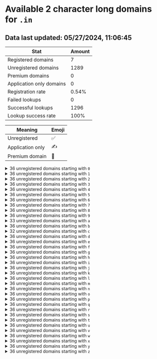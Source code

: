 # Available 2 character long domains for `.in`

## Data last updated: 05/27/2024, 11:06:45

|Stat|Amount|
|--|--|
|Registered domains|7|
|Unregistered domains|1289|
|Premium domains|0|
|Application only domains|0|
|Registration rate|0.54%|
|Failed lookups|0|
|Successful lookups|1296|
|Lookup success rate|100%|


|Meaning|Emoji|
|--|--|
|Unregistered|:white_check_mark:|
|Application only|:writing_hand:|
|Premium domain|:gem:|

<details>
<summary>36 unregistered domains starting with <bold><code>0</code></bold></summary>

|Type|Domain|
|--|--|
|:white_check_mark:|`00.in`|
|:white_check_mark:|`01.in`|
|:white_check_mark:|`02.in`|
|:white_check_mark:|`03.in`|
|:white_check_mark:|`04.in`|
|:white_check_mark:|`05.in`|
|:white_check_mark:|`06.in`|
|:white_check_mark:|`07.in`|
|:white_check_mark:|`08.in`|
|:white_check_mark:|`09.in`|
|:white_check_mark:|`0a.in`|
|:white_check_mark:|`0b.in`|
|:white_check_mark:|`0c.in`|
|:white_check_mark:|`0d.in`|
|:white_check_mark:|`0e.in`|
|:white_check_mark:|`0f.in`|
|:white_check_mark:|`0g.in`|
|:white_check_mark:|`0h.in`|
|:white_check_mark:|`0i.in`|
|:white_check_mark:|`0j.in`|
|:white_check_mark:|`0k.in`|
|:white_check_mark:|`0l.in`|
|:white_check_mark:|`0m.in`|
|:white_check_mark:|`0n.in`|
|:white_check_mark:|`0o.in`|
|:white_check_mark:|`0p.in`|
|:white_check_mark:|`0q.in`|
|:white_check_mark:|`0r.in`|
|:white_check_mark:|`0s.in`|
|:white_check_mark:|`0t.in`|
|:white_check_mark:|`0u.in`|
|:white_check_mark:|`0v.in`|
|:white_check_mark:|`0w.in`|
|:white_check_mark:|`0x.in`|
|:white_check_mark:|`0y.in`|
|:white_check_mark:|`0z.in`|
</details>
<details>
<summary>36 unregistered domains starting with <bold><code>1</code></bold></summary>

|Type|Domain|
|--|--|
|:white_check_mark:|`10.in`|
|:white_check_mark:|`11.in`|
|:white_check_mark:|`12.in`|
|:white_check_mark:|`13.in`|
|:white_check_mark:|`14.in`|
|:white_check_mark:|`15.in`|
|:white_check_mark:|`16.in`|
|:white_check_mark:|`17.in`|
|:white_check_mark:|`18.in`|
|:white_check_mark:|`19.in`|
|:white_check_mark:|`1a.in`|
|:white_check_mark:|`1b.in`|
|:white_check_mark:|`1c.in`|
|:white_check_mark:|`1d.in`|
|:white_check_mark:|`1e.in`|
|:white_check_mark:|`1f.in`|
|:white_check_mark:|`1g.in`|
|:white_check_mark:|`1h.in`|
|:white_check_mark:|`1i.in`|
|:white_check_mark:|`1j.in`|
|:white_check_mark:|`1k.in`|
|:white_check_mark:|`1l.in`|
|:white_check_mark:|`1m.in`|
|:white_check_mark:|`1n.in`|
|:white_check_mark:|`1o.in`|
|:white_check_mark:|`1p.in`|
|:white_check_mark:|`1q.in`|
|:white_check_mark:|`1r.in`|
|:white_check_mark:|`1s.in`|
|:white_check_mark:|`1t.in`|
|:white_check_mark:|`1u.in`|
|:white_check_mark:|`1v.in`|
|:white_check_mark:|`1w.in`|
|:white_check_mark:|`1x.in`|
|:white_check_mark:|`1y.in`|
|:white_check_mark:|`1z.in`|
</details>
<details>
<summary>36 unregistered domains starting with <bold><code>2</code></bold></summary>

|Type|Domain|
|--|--|
|:white_check_mark:|`20.in`|
|:white_check_mark:|`21.in`|
|:white_check_mark:|`22.in`|
|:white_check_mark:|`23.in`|
|:white_check_mark:|`24.in`|
|:white_check_mark:|`25.in`|
|:white_check_mark:|`26.in`|
|:white_check_mark:|`27.in`|
|:white_check_mark:|`28.in`|
|:white_check_mark:|`29.in`|
|:white_check_mark:|`2a.in`|
|:white_check_mark:|`2b.in`|
|:white_check_mark:|`2c.in`|
|:white_check_mark:|`2d.in`|
|:white_check_mark:|`2e.in`|
|:white_check_mark:|`2f.in`|
|:white_check_mark:|`2g.in`|
|:white_check_mark:|`2h.in`|
|:white_check_mark:|`2i.in`|
|:white_check_mark:|`2j.in`|
|:white_check_mark:|`2k.in`|
|:white_check_mark:|`2l.in`|
|:white_check_mark:|`2m.in`|
|:white_check_mark:|`2n.in`|
|:white_check_mark:|`2o.in`|
|:white_check_mark:|`2p.in`|
|:white_check_mark:|`2q.in`|
|:white_check_mark:|`2r.in`|
|:white_check_mark:|`2s.in`|
|:white_check_mark:|`2t.in`|
|:white_check_mark:|`2u.in`|
|:white_check_mark:|`2v.in`|
|:white_check_mark:|`2w.in`|
|:white_check_mark:|`2x.in`|
|:white_check_mark:|`2y.in`|
|:white_check_mark:|`2z.in`|
</details>
<details>
<summary>36 unregistered domains starting with <bold><code>3</code></bold></summary>

|Type|Domain|
|--|--|
|:white_check_mark:|`30.in`|
|:white_check_mark:|`31.in`|
|:white_check_mark:|`32.in`|
|:white_check_mark:|`33.in`|
|:white_check_mark:|`34.in`|
|:white_check_mark:|`35.in`|
|:white_check_mark:|`36.in`|
|:white_check_mark:|`37.in`|
|:white_check_mark:|`38.in`|
|:white_check_mark:|`39.in`|
|:white_check_mark:|`3a.in`|
|:white_check_mark:|`3b.in`|
|:white_check_mark:|`3c.in`|
|:white_check_mark:|`3d.in`|
|:white_check_mark:|`3e.in`|
|:white_check_mark:|`3f.in`|
|:white_check_mark:|`3g.in`|
|:white_check_mark:|`3h.in`|
|:white_check_mark:|`3i.in`|
|:white_check_mark:|`3j.in`|
|:white_check_mark:|`3k.in`|
|:white_check_mark:|`3l.in`|
|:white_check_mark:|`3m.in`|
|:white_check_mark:|`3n.in`|
|:white_check_mark:|`3o.in`|
|:white_check_mark:|`3p.in`|
|:white_check_mark:|`3q.in`|
|:white_check_mark:|`3r.in`|
|:white_check_mark:|`3s.in`|
|:white_check_mark:|`3t.in`|
|:white_check_mark:|`3u.in`|
|:white_check_mark:|`3v.in`|
|:white_check_mark:|`3w.in`|
|:white_check_mark:|`3x.in`|
|:white_check_mark:|`3y.in`|
|:white_check_mark:|`3z.in`|
</details>
<details>
<summary>36 unregistered domains starting with <bold><code>4</code></bold></summary>

|Type|Domain|
|--|--|
|:white_check_mark:|`40.in`|
|:white_check_mark:|`41.in`|
|:white_check_mark:|`42.in`|
|:white_check_mark:|`43.in`|
|:white_check_mark:|`44.in`|
|:white_check_mark:|`45.in`|
|:white_check_mark:|`46.in`|
|:white_check_mark:|`47.in`|
|:white_check_mark:|`48.in`|
|:white_check_mark:|`49.in`|
|:white_check_mark:|`4a.in`|
|:white_check_mark:|`4b.in`|
|:white_check_mark:|`4c.in`|
|:white_check_mark:|`4d.in`|
|:white_check_mark:|`4e.in`|
|:white_check_mark:|`4f.in`|
|:white_check_mark:|`4g.in`|
|:white_check_mark:|`4h.in`|
|:white_check_mark:|`4i.in`|
|:white_check_mark:|`4j.in`|
|:white_check_mark:|`4k.in`|
|:white_check_mark:|`4l.in`|
|:white_check_mark:|`4m.in`|
|:white_check_mark:|`4n.in`|
|:white_check_mark:|`4o.in`|
|:white_check_mark:|`4p.in`|
|:white_check_mark:|`4q.in`|
|:white_check_mark:|`4r.in`|
|:white_check_mark:|`4s.in`|
|:white_check_mark:|`4t.in`|
|:white_check_mark:|`4u.in`|
|:white_check_mark:|`4v.in`|
|:white_check_mark:|`4w.in`|
|:white_check_mark:|`4x.in`|
|:white_check_mark:|`4y.in`|
|:white_check_mark:|`4z.in`|
</details>
<details>
<summary>36 unregistered domains starting with <bold><code>5</code></bold></summary>

|Type|Domain|
|--|--|
|:white_check_mark:|`50.in`|
|:white_check_mark:|`51.in`|
|:white_check_mark:|`52.in`|
|:white_check_mark:|`53.in`|
|:white_check_mark:|`54.in`|
|:white_check_mark:|`55.in`|
|:white_check_mark:|`56.in`|
|:white_check_mark:|`57.in`|
|:white_check_mark:|`58.in`|
|:white_check_mark:|`59.in`|
|:white_check_mark:|`5a.in`|
|:white_check_mark:|`5b.in`|
|:white_check_mark:|`5c.in`|
|:white_check_mark:|`5d.in`|
|:white_check_mark:|`5e.in`|
|:white_check_mark:|`5f.in`|
|:white_check_mark:|`5g.in`|
|:white_check_mark:|`5h.in`|
|:white_check_mark:|`5i.in`|
|:white_check_mark:|`5j.in`|
|:white_check_mark:|`5k.in`|
|:white_check_mark:|`5l.in`|
|:white_check_mark:|`5m.in`|
|:white_check_mark:|`5n.in`|
|:white_check_mark:|`5o.in`|
|:white_check_mark:|`5p.in`|
|:white_check_mark:|`5q.in`|
|:white_check_mark:|`5r.in`|
|:white_check_mark:|`5s.in`|
|:white_check_mark:|`5t.in`|
|:white_check_mark:|`5u.in`|
|:white_check_mark:|`5v.in`|
|:white_check_mark:|`5w.in`|
|:white_check_mark:|`5x.in`|
|:white_check_mark:|`5y.in`|
|:white_check_mark:|`5z.in`|
</details>
<details>
<summary>36 unregistered domains starting with <bold><code>6</code></bold></summary>

|Type|Domain|
|--|--|
|:white_check_mark:|`60.in`|
|:white_check_mark:|`61.in`|
|:white_check_mark:|`62.in`|
|:white_check_mark:|`63.in`|
|:white_check_mark:|`64.in`|
|:white_check_mark:|`65.in`|
|:white_check_mark:|`66.in`|
|:white_check_mark:|`67.in`|
|:white_check_mark:|`68.in`|
|:white_check_mark:|`69.in`|
|:white_check_mark:|`6a.in`|
|:white_check_mark:|`6b.in`|
|:white_check_mark:|`6c.in`|
|:white_check_mark:|`6d.in`|
|:white_check_mark:|`6e.in`|
|:white_check_mark:|`6f.in`|
|:white_check_mark:|`6g.in`|
|:white_check_mark:|`6h.in`|
|:white_check_mark:|`6i.in`|
|:white_check_mark:|`6j.in`|
|:white_check_mark:|`6k.in`|
|:white_check_mark:|`6l.in`|
|:white_check_mark:|`6m.in`|
|:white_check_mark:|`6n.in`|
|:white_check_mark:|`6o.in`|
|:white_check_mark:|`6p.in`|
|:white_check_mark:|`6q.in`|
|:white_check_mark:|`6r.in`|
|:white_check_mark:|`6s.in`|
|:white_check_mark:|`6t.in`|
|:white_check_mark:|`6u.in`|
|:white_check_mark:|`6v.in`|
|:white_check_mark:|`6w.in`|
|:white_check_mark:|`6x.in`|
|:white_check_mark:|`6y.in`|
|:white_check_mark:|`6z.in`|
</details>
<details>
<summary>36 unregistered domains starting with <bold><code>7</code></bold></summary>

|Type|Domain|
|--|--|
|:white_check_mark:|`70.in`|
|:white_check_mark:|`71.in`|
|:white_check_mark:|`72.in`|
|:white_check_mark:|`73.in`|
|:white_check_mark:|`74.in`|
|:white_check_mark:|`75.in`|
|:white_check_mark:|`76.in`|
|:white_check_mark:|`77.in`|
|:white_check_mark:|`78.in`|
|:white_check_mark:|`79.in`|
|:white_check_mark:|`7a.in`|
|:white_check_mark:|`7b.in`|
|:white_check_mark:|`7c.in`|
|:white_check_mark:|`7d.in`|
|:white_check_mark:|`7e.in`|
|:white_check_mark:|`7f.in`|
|:white_check_mark:|`7g.in`|
|:white_check_mark:|`7h.in`|
|:white_check_mark:|`7i.in`|
|:white_check_mark:|`7j.in`|
|:white_check_mark:|`7k.in`|
|:white_check_mark:|`7l.in`|
|:white_check_mark:|`7m.in`|
|:white_check_mark:|`7n.in`|
|:white_check_mark:|`7o.in`|
|:white_check_mark:|`7p.in`|
|:white_check_mark:|`7q.in`|
|:white_check_mark:|`7r.in`|
|:white_check_mark:|`7s.in`|
|:white_check_mark:|`7t.in`|
|:white_check_mark:|`7u.in`|
|:white_check_mark:|`7v.in`|
|:white_check_mark:|`7w.in`|
|:white_check_mark:|`7x.in`|
|:white_check_mark:|`7y.in`|
|:white_check_mark:|`7z.in`|
</details>
<details>
<summary>36 unregistered domains starting with <bold><code>8</code></bold></summary>

|Type|Domain|
|--|--|
|:white_check_mark:|`80.in`|
|:white_check_mark:|`81.in`|
|:white_check_mark:|`82.in`|
|:white_check_mark:|`83.in`|
|:white_check_mark:|`84.in`|
|:white_check_mark:|`85.in`|
|:white_check_mark:|`86.in`|
|:white_check_mark:|`87.in`|
|:white_check_mark:|`88.in`|
|:white_check_mark:|`89.in`|
|:white_check_mark:|`8a.in`|
|:white_check_mark:|`8b.in`|
|:white_check_mark:|`8c.in`|
|:white_check_mark:|`8d.in`|
|:white_check_mark:|`8e.in`|
|:white_check_mark:|`8f.in`|
|:white_check_mark:|`8g.in`|
|:white_check_mark:|`8h.in`|
|:white_check_mark:|`8i.in`|
|:white_check_mark:|`8j.in`|
|:white_check_mark:|`8k.in`|
|:white_check_mark:|`8l.in`|
|:white_check_mark:|`8m.in`|
|:white_check_mark:|`8n.in`|
|:white_check_mark:|`8o.in`|
|:white_check_mark:|`8p.in`|
|:white_check_mark:|`8q.in`|
|:white_check_mark:|`8r.in`|
|:white_check_mark:|`8s.in`|
|:white_check_mark:|`8t.in`|
|:white_check_mark:|`8u.in`|
|:white_check_mark:|`8v.in`|
|:white_check_mark:|`8w.in`|
|:white_check_mark:|`8x.in`|
|:white_check_mark:|`8y.in`|
|:white_check_mark:|`8z.in`|
</details>
<details>
<summary>36 unregistered domains starting with <bold><code>9</code></bold></summary>

|Type|Domain|
|--|--|
|:white_check_mark:|`90.in`|
|:white_check_mark:|`91.in`|
|:white_check_mark:|`92.in`|
|:white_check_mark:|`93.in`|
|:white_check_mark:|`94.in`|
|:white_check_mark:|`95.in`|
|:white_check_mark:|`96.in`|
|:white_check_mark:|`97.in`|
|:white_check_mark:|`98.in`|
|:white_check_mark:|`99.in`|
|:white_check_mark:|`9a.in`|
|:white_check_mark:|`9b.in`|
|:white_check_mark:|`9c.in`|
|:white_check_mark:|`9d.in`|
|:white_check_mark:|`9e.in`|
|:white_check_mark:|`9f.in`|
|:white_check_mark:|`9g.in`|
|:white_check_mark:|`9h.in`|
|:white_check_mark:|`9i.in`|
|:white_check_mark:|`9j.in`|
|:white_check_mark:|`9k.in`|
|:white_check_mark:|`9l.in`|
|:white_check_mark:|`9m.in`|
|:white_check_mark:|`9n.in`|
|:white_check_mark:|`9o.in`|
|:white_check_mark:|`9p.in`|
|:white_check_mark:|`9q.in`|
|:white_check_mark:|`9r.in`|
|:white_check_mark:|`9s.in`|
|:white_check_mark:|`9t.in`|
|:white_check_mark:|`9u.in`|
|:white_check_mark:|`9v.in`|
|:white_check_mark:|`9w.in`|
|:white_check_mark:|`9x.in`|
|:white_check_mark:|`9y.in`|
|:white_check_mark:|`9z.in`|
</details>
<details>
<summary>33 unregistered domains starting with <bold><code>a</code></bold></summary>

|Type|Domain|
|--|--|
|:white_check_mark:|`a0.in`|
|:white_check_mark:|`a1.in`|
|:white_check_mark:|`a2.in`|
|:white_check_mark:|`a3.in`|
|:white_check_mark:|`a4.in`|
|:white_check_mark:|`a5.in`|
|:white_check_mark:|`a6.in`|
|:white_check_mark:|`a7.in`|
|:white_check_mark:|`a8.in`|
|:white_check_mark:|`a9.in`|
|:white_check_mark:|`aa.in`|
|:white_check_mark:|`ab.in`|
|:white_check_mark:|`ad.in`|
|:white_check_mark:|`ae.in`|
|:white_check_mark:|`af.in`|
|:white_check_mark:|`ag.in`|
|:white_check_mark:|`ah.in`|
|:white_check_mark:|`aj.in`|
|:white_check_mark:|`ak.in`|
|:white_check_mark:|`al.in`|
|:white_check_mark:|`an.in`|
|:white_check_mark:|`ao.in`|
|:white_check_mark:|`ap.in`|
|:white_check_mark:|`aq.in`|
|:white_check_mark:|`ar.in`|
|:white_check_mark:|`as.in`|
|:white_check_mark:|`at.in`|
|:white_check_mark:|`au.in`|
|:white_check_mark:|`av.in`|
|:white_check_mark:|`aw.in`|
|:white_check_mark:|`ax.in`|
|:white_check_mark:|`ay.in`|
|:white_check_mark:|`az.in`|
</details>
<details>
<summary>36 unregistered domains starting with <bold><code>b</code></bold></summary>

|Type|Domain|
|--|--|
|:white_check_mark:|`b0.in`|
|:white_check_mark:|`b1.in`|
|:white_check_mark:|`b2.in`|
|:white_check_mark:|`b3.in`|
|:white_check_mark:|`b4.in`|
|:white_check_mark:|`b5.in`|
|:white_check_mark:|`b6.in`|
|:white_check_mark:|`b7.in`|
|:white_check_mark:|`b8.in`|
|:white_check_mark:|`b9.in`|
|:white_check_mark:|`ba.in`|
|:white_check_mark:|`bb.in`|
|:white_check_mark:|`bc.in`|
|:white_check_mark:|`bd.in`|
|:white_check_mark:|`be.in`|
|:white_check_mark:|`bf.in`|
|:white_check_mark:|`bg.in`|
|:white_check_mark:|`bh.in`|
|:white_check_mark:|`bi.in`|
|:white_check_mark:|`bj.in`|
|:white_check_mark:|`bk.in`|
|:white_check_mark:|`bl.in`|
|:white_check_mark:|`bm.in`|
|:white_check_mark:|`bn.in`|
|:white_check_mark:|`bo.in`|
|:white_check_mark:|`bp.in`|
|:white_check_mark:|`bq.in`|
|:white_check_mark:|`br.in`|
|:white_check_mark:|`bs.in`|
|:white_check_mark:|`bt.in`|
|:white_check_mark:|`bu.in`|
|:white_check_mark:|`bv.in`|
|:white_check_mark:|`bw.in`|
|:white_check_mark:|`bx.in`|
|:white_check_mark:|`by.in`|
|:white_check_mark:|`bz.in`|
</details>
<details>
<summary>32 unregistered domains starting with <bold><code>c</code></bold></summary>

|Type|Domain|
|--|--|
|:white_check_mark:|`c0.in`|
|:white_check_mark:|`c1.in`|
|:white_check_mark:|`c2.in`|
|:white_check_mark:|`c3.in`|
|:white_check_mark:|`c4.in`|
|:white_check_mark:|`c5.in`|
|:white_check_mark:|`c6.in`|
|:white_check_mark:|`c7.in`|
|:white_check_mark:|`c8.in`|
|:white_check_mark:|`c9.in`|
|:white_check_mark:|`cb.in`|
|:white_check_mark:|`cc.in`|
|:white_check_mark:|`cd.in`|
|:white_check_mark:|`ce.in`|
|:white_check_mark:|`cf.in`|
|:white_check_mark:|`cg.in`|
|:white_check_mark:|`ch.in`|
|:white_check_mark:|`ci.in`|
|:white_check_mark:|`cj.in`|
|:white_check_mark:|`ck.in`|
|:white_check_mark:|`cl.in`|
|:white_check_mark:|`cm.in`|
|:white_check_mark:|`cp.in`|
|:white_check_mark:|`cq.in`|
|:white_check_mark:|`cr.in`|
|:white_check_mark:|`ct.in`|
|:white_check_mark:|`cu.in`|
|:white_check_mark:|`cv.in`|
|:white_check_mark:|`cw.in`|
|:white_check_mark:|`cx.in`|
|:white_check_mark:|`cy.in`|
|:white_check_mark:|`cz.in`|
</details>
<details>
<summary>36 unregistered domains starting with <bold><code>d</code></bold></summary>

|Type|Domain|
|--|--|
|:white_check_mark:|`d0.in`|
|:white_check_mark:|`d1.in`|
|:white_check_mark:|`d2.in`|
|:white_check_mark:|`d3.in`|
|:white_check_mark:|`d4.in`|
|:white_check_mark:|`d5.in`|
|:white_check_mark:|`d6.in`|
|:white_check_mark:|`d7.in`|
|:white_check_mark:|`d8.in`|
|:white_check_mark:|`d9.in`|
|:white_check_mark:|`da.in`|
|:white_check_mark:|`db.in`|
|:white_check_mark:|`dc.in`|
|:white_check_mark:|`dd.in`|
|:white_check_mark:|`de.in`|
|:white_check_mark:|`df.in`|
|:white_check_mark:|`dg.in`|
|:white_check_mark:|`dh.in`|
|:white_check_mark:|`di.in`|
|:white_check_mark:|`dj.in`|
|:white_check_mark:|`dk.in`|
|:white_check_mark:|`dl.in`|
|:white_check_mark:|`dm.in`|
|:white_check_mark:|`dn.in`|
|:white_check_mark:|`do.in`|
|:white_check_mark:|`dp.in`|
|:white_check_mark:|`dq.in`|
|:white_check_mark:|`dr.in`|
|:white_check_mark:|`ds.in`|
|:white_check_mark:|`dt.in`|
|:white_check_mark:|`du.in`|
|:white_check_mark:|`dv.in`|
|:white_check_mark:|`dw.in`|
|:white_check_mark:|`dx.in`|
|:white_check_mark:|`dy.in`|
|:white_check_mark:|`dz.in`|
</details>
<details>
<summary>36 unregistered domains starting with <bold><code>e</code></bold></summary>

|Type|Domain|
|--|--|
|:white_check_mark:|`e0.in`|
|:white_check_mark:|`e1.in`|
|:white_check_mark:|`e2.in`|
|:white_check_mark:|`e3.in`|
|:white_check_mark:|`e4.in`|
|:white_check_mark:|`e5.in`|
|:white_check_mark:|`e6.in`|
|:white_check_mark:|`e7.in`|
|:white_check_mark:|`e8.in`|
|:white_check_mark:|`e9.in`|
|:white_check_mark:|`ea.in`|
|:white_check_mark:|`eb.in`|
|:white_check_mark:|`ec.in`|
|:white_check_mark:|`ed.in`|
|:white_check_mark:|`ee.in`|
|:white_check_mark:|`ef.in`|
|:white_check_mark:|`eg.in`|
|:white_check_mark:|`eh.in`|
|:white_check_mark:|`ei.in`|
|:white_check_mark:|`ej.in`|
|:white_check_mark:|`ek.in`|
|:white_check_mark:|`el.in`|
|:white_check_mark:|`em.in`|
|:white_check_mark:|`en.in`|
|:white_check_mark:|`eo.in`|
|:white_check_mark:|`ep.in`|
|:white_check_mark:|`eq.in`|
|:white_check_mark:|`er.in`|
|:white_check_mark:|`es.in`|
|:white_check_mark:|`et.in`|
|:white_check_mark:|`eu.in`|
|:white_check_mark:|`ev.in`|
|:white_check_mark:|`ew.in`|
|:white_check_mark:|`ex.in`|
|:white_check_mark:|`ey.in`|
|:white_check_mark:|`ez.in`|
</details>
<details>
<summary>36 unregistered domains starting with <bold><code>f</code></bold></summary>

|Type|Domain|
|--|--|
|:white_check_mark:|`f0.in`|
|:white_check_mark:|`f1.in`|
|:white_check_mark:|`f2.in`|
|:white_check_mark:|`f3.in`|
|:white_check_mark:|`f4.in`|
|:white_check_mark:|`f5.in`|
|:white_check_mark:|`f6.in`|
|:white_check_mark:|`f7.in`|
|:white_check_mark:|`f8.in`|
|:white_check_mark:|`f9.in`|
|:white_check_mark:|`fa.in`|
|:white_check_mark:|`fb.in`|
|:white_check_mark:|`fc.in`|
|:white_check_mark:|`fd.in`|
|:white_check_mark:|`fe.in`|
|:white_check_mark:|`ff.in`|
|:white_check_mark:|`fg.in`|
|:white_check_mark:|`fh.in`|
|:white_check_mark:|`fi.in`|
|:white_check_mark:|`fj.in`|
|:white_check_mark:|`fk.in`|
|:white_check_mark:|`fl.in`|
|:white_check_mark:|`fm.in`|
|:white_check_mark:|`fn.in`|
|:white_check_mark:|`fo.in`|
|:white_check_mark:|`fp.in`|
|:white_check_mark:|`fq.in`|
|:white_check_mark:|`fr.in`|
|:white_check_mark:|`fs.in`|
|:white_check_mark:|`ft.in`|
|:white_check_mark:|`fu.in`|
|:white_check_mark:|`fv.in`|
|:white_check_mark:|`fw.in`|
|:white_check_mark:|`fx.in`|
|:white_check_mark:|`fy.in`|
|:white_check_mark:|`fz.in`|
</details>
<details>
<summary>36 unregistered domains starting with <bold><code>g</code></bold></summary>

|Type|Domain|
|--|--|
|:white_check_mark:|`g0.in`|
|:white_check_mark:|`g1.in`|
|:white_check_mark:|`g2.in`|
|:white_check_mark:|`g3.in`|
|:white_check_mark:|`g4.in`|
|:white_check_mark:|`g5.in`|
|:white_check_mark:|`g6.in`|
|:white_check_mark:|`g7.in`|
|:white_check_mark:|`g8.in`|
|:white_check_mark:|`g9.in`|
|:white_check_mark:|`ga.in`|
|:white_check_mark:|`gb.in`|
|:white_check_mark:|`gc.in`|
|:white_check_mark:|`gd.in`|
|:white_check_mark:|`ge.in`|
|:white_check_mark:|`gf.in`|
|:white_check_mark:|`gg.in`|
|:white_check_mark:|`gh.in`|
|:white_check_mark:|`gi.in`|
|:white_check_mark:|`gj.in`|
|:white_check_mark:|`gk.in`|
|:white_check_mark:|`gl.in`|
|:white_check_mark:|`gm.in`|
|:white_check_mark:|`gn.in`|
|:white_check_mark:|`go.in`|
|:white_check_mark:|`gp.in`|
|:white_check_mark:|`gq.in`|
|:white_check_mark:|`gr.in`|
|:white_check_mark:|`gs.in`|
|:white_check_mark:|`gt.in`|
|:white_check_mark:|`gu.in`|
|:white_check_mark:|`gv.in`|
|:white_check_mark:|`gw.in`|
|:white_check_mark:|`gx.in`|
|:white_check_mark:|`gy.in`|
|:white_check_mark:|`gz.in`|
</details>
<details>
<summary>36 unregistered domains starting with <bold><code>h</code></bold></summary>

|Type|Domain|
|--|--|
|:white_check_mark:|`h0.in`|
|:white_check_mark:|`h1.in`|
|:white_check_mark:|`h2.in`|
|:white_check_mark:|`h3.in`|
|:white_check_mark:|`h4.in`|
|:white_check_mark:|`h5.in`|
|:white_check_mark:|`h6.in`|
|:white_check_mark:|`h7.in`|
|:white_check_mark:|`h8.in`|
|:white_check_mark:|`h9.in`|
|:white_check_mark:|`ha.in`|
|:white_check_mark:|`hb.in`|
|:white_check_mark:|`hc.in`|
|:white_check_mark:|`hd.in`|
|:white_check_mark:|`he.in`|
|:white_check_mark:|`hf.in`|
|:white_check_mark:|`hg.in`|
|:white_check_mark:|`hh.in`|
|:white_check_mark:|`hi.in`|
|:white_check_mark:|`hj.in`|
|:white_check_mark:|`hk.in`|
|:white_check_mark:|`hl.in`|
|:white_check_mark:|`hm.in`|
|:white_check_mark:|`hn.in`|
|:white_check_mark:|`ho.in`|
|:white_check_mark:|`hp.in`|
|:white_check_mark:|`hq.in`|
|:white_check_mark:|`hr.in`|
|:white_check_mark:|`hs.in`|
|:white_check_mark:|`ht.in`|
|:white_check_mark:|`hu.in`|
|:white_check_mark:|`hv.in`|
|:white_check_mark:|`hw.in`|
|:white_check_mark:|`hx.in`|
|:white_check_mark:|`hy.in`|
|:white_check_mark:|`hz.in`|
</details>
<details>
<summary>36 unregistered domains starting with <bold><code>i</code></bold></summary>

|Type|Domain|
|--|--|
|:white_check_mark:|`i0.in`|
|:white_check_mark:|`i1.in`|
|:white_check_mark:|`i2.in`|
|:white_check_mark:|`i3.in`|
|:white_check_mark:|`i4.in`|
|:white_check_mark:|`i5.in`|
|:white_check_mark:|`i6.in`|
|:white_check_mark:|`i7.in`|
|:white_check_mark:|`i8.in`|
|:white_check_mark:|`i9.in`|
|:white_check_mark:|`ia.in`|
|:white_check_mark:|`ib.in`|
|:white_check_mark:|`ic.in`|
|:white_check_mark:|`id.in`|
|:white_check_mark:|`ie.in`|
|:white_check_mark:|`if.in`|
|:white_check_mark:|`ig.in`|
|:white_check_mark:|`ih.in`|
|:white_check_mark:|`ii.in`|
|:white_check_mark:|`ij.in`|
|:white_check_mark:|`ik.in`|
|:white_check_mark:|`il.in`|
|:white_check_mark:|`im.in`|
|:white_check_mark:|`in.in`|
|:white_check_mark:|`io.in`|
|:white_check_mark:|`ip.in`|
|:white_check_mark:|`iq.in`|
|:white_check_mark:|`ir.in`|
|:white_check_mark:|`is.in`|
|:white_check_mark:|`it.in`|
|:white_check_mark:|`iu.in`|
|:white_check_mark:|`iv.in`|
|:white_check_mark:|`iw.in`|
|:white_check_mark:|`ix.in`|
|:white_check_mark:|`iy.in`|
|:white_check_mark:|`iz.in`|
</details>
<details>
<summary>36 unregistered domains starting with <bold><code>j</code></bold></summary>

|Type|Domain|
|--|--|
|:white_check_mark:|`j0.in`|
|:white_check_mark:|`j1.in`|
|:white_check_mark:|`j2.in`|
|:white_check_mark:|`j3.in`|
|:white_check_mark:|`j4.in`|
|:white_check_mark:|`j5.in`|
|:white_check_mark:|`j6.in`|
|:white_check_mark:|`j7.in`|
|:white_check_mark:|`j8.in`|
|:white_check_mark:|`j9.in`|
|:white_check_mark:|`ja.in`|
|:white_check_mark:|`jb.in`|
|:white_check_mark:|`jc.in`|
|:white_check_mark:|`jd.in`|
|:white_check_mark:|`je.in`|
|:white_check_mark:|`jf.in`|
|:white_check_mark:|`jg.in`|
|:white_check_mark:|`jh.in`|
|:white_check_mark:|`ji.in`|
|:white_check_mark:|`jj.in`|
|:white_check_mark:|`jk.in`|
|:white_check_mark:|`jl.in`|
|:white_check_mark:|`jm.in`|
|:white_check_mark:|`jn.in`|
|:white_check_mark:|`jo.in`|
|:white_check_mark:|`jp.in`|
|:white_check_mark:|`jq.in`|
|:white_check_mark:|`jr.in`|
|:white_check_mark:|`js.in`|
|:white_check_mark:|`jt.in`|
|:white_check_mark:|`ju.in`|
|:white_check_mark:|`jv.in`|
|:white_check_mark:|`jw.in`|
|:white_check_mark:|`jx.in`|
|:white_check_mark:|`jy.in`|
|:white_check_mark:|`jz.in`|
</details>
<details>
<summary>36 unregistered domains starting with <bold><code>k</code></bold></summary>

|Type|Domain|
|--|--|
|:white_check_mark:|`k0.in`|
|:white_check_mark:|`k1.in`|
|:white_check_mark:|`k2.in`|
|:white_check_mark:|`k3.in`|
|:white_check_mark:|`k4.in`|
|:white_check_mark:|`k5.in`|
|:white_check_mark:|`k6.in`|
|:white_check_mark:|`k7.in`|
|:white_check_mark:|`k8.in`|
|:white_check_mark:|`k9.in`|
|:white_check_mark:|`ka.in`|
|:white_check_mark:|`kb.in`|
|:white_check_mark:|`kc.in`|
|:white_check_mark:|`kd.in`|
|:white_check_mark:|`ke.in`|
|:white_check_mark:|`kf.in`|
|:white_check_mark:|`kg.in`|
|:white_check_mark:|`kh.in`|
|:white_check_mark:|`ki.in`|
|:white_check_mark:|`kj.in`|
|:white_check_mark:|`kk.in`|
|:white_check_mark:|`kl.in`|
|:white_check_mark:|`km.in`|
|:white_check_mark:|`kn.in`|
|:white_check_mark:|`ko.in`|
|:white_check_mark:|`kp.in`|
|:white_check_mark:|`kq.in`|
|:white_check_mark:|`kr.in`|
|:white_check_mark:|`ks.in`|
|:white_check_mark:|`kt.in`|
|:white_check_mark:|`ku.in`|
|:white_check_mark:|`kv.in`|
|:white_check_mark:|`kw.in`|
|:white_check_mark:|`kx.in`|
|:white_check_mark:|`ky.in`|
|:white_check_mark:|`kz.in`|
</details>
<details>
<summary>36 unregistered domains starting with <bold><code>l</code></bold></summary>

|Type|Domain|
|--|--|
|:white_check_mark:|`l0.in`|
|:white_check_mark:|`l1.in`|
|:white_check_mark:|`l2.in`|
|:white_check_mark:|`l3.in`|
|:white_check_mark:|`l4.in`|
|:white_check_mark:|`l5.in`|
|:white_check_mark:|`l6.in`|
|:white_check_mark:|`l7.in`|
|:white_check_mark:|`l8.in`|
|:white_check_mark:|`l9.in`|
|:white_check_mark:|`la.in`|
|:white_check_mark:|`lb.in`|
|:white_check_mark:|`lc.in`|
|:white_check_mark:|`ld.in`|
|:white_check_mark:|`le.in`|
|:white_check_mark:|`lf.in`|
|:white_check_mark:|`lg.in`|
|:white_check_mark:|`lh.in`|
|:white_check_mark:|`li.in`|
|:white_check_mark:|`lj.in`|
|:white_check_mark:|`lk.in`|
|:white_check_mark:|`ll.in`|
|:white_check_mark:|`lm.in`|
|:white_check_mark:|`ln.in`|
|:white_check_mark:|`lo.in`|
|:white_check_mark:|`lp.in`|
|:white_check_mark:|`lq.in`|
|:white_check_mark:|`lr.in`|
|:white_check_mark:|`ls.in`|
|:white_check_mark:|`lt.in`|
|:white_check_mark:|`lu.in`|
|:white_check_mark:|`lv.in`|
|:white_check_mark:|`lw.in`|
|:white_check_mark:|`lx.in`|
|:white_check_mark:|`ly.in`|
|:white_check_mark:|`lz.in`|
</details>
<details>
<summary>36 unregistered domains starting with <bold><code>m</code></bold></summary>

|Type|Domain|
|--|--|
|:white_check_mark:|`m0.in`|
|:white_check_mark:|`m1.in`|
|:white_check_mark:|`m2.in`|
|:white_check_mark:|`m3.in`|
|:white_check_mark:|`m4.in`|
|:white_check_mark:|`m5.in`|
|:white_check_mark:|`m6.in`|
|:white_check_mark:|`m7.in`|
|:white_check_mark:|`m8.in`|
|:white_check_mark:|`m9.in`|
|:white_check_mark:|`ma.in`|
|:white_check_mark:|`mb.in`|
|:white_check_mark:|`mc.in`|
|:white_check_mark:|`md.in`|
|:white_check_mark:|`me.in`|
|:white_check_mark:|`mf.in`|
|:white_check_mark:|`mg.in`|
|:white_check_mark:|`mh.in`|
|:white_check_mark:|`mi.in`|
|:white_check_mark:|`mj.in`|
|:white_check_mark:|`mk.in`|
|:white_check_mark:|`ml.in`|
|:white_check_mark:|`mm.in`|
|:white_check_mark:|`mn.in`|
|:white_check_mark:|`mo.in`|
|:white_check_mark:|`mp.in`|
|:white_check_mark:|`mq.in`|
|:white_check_mark:|`mr.in`|
|:white_check_mark:|`ms.in`|
|:white_check_mark:|`mt.in`|
|:white_check_mark:|`mu.in`|
|:white_check_mark:|`mv.in`|
|:white_check_mark:|`mw.in`|
|:white_check_mark:|`mx.in`|
|:white_check_mark:|`my.in`|
|:white_check_mark:|`mz.in`|
</details>
<details>
<summary>36 unregistered domains starting with <bold><code>n</code></bold></summary>

|Type|Domain|
|--|--|
|:white_check_mark:|`n0.in`|
|:white_check_mark:|`n1.in`|
|:white_check_mark:|`n2.in`|
|:white_check_mark:|`n3.in`|
|:white_check_mark:|`n4.in`|
|:white_check_mark:|`n5.in`|
|:white_check_mark:|`n6.in`|
|:white_check_mark:|`n7.in`|
|:white_check_mark:|`n8.in`|
|:white_check_mark:|`n9.in`|
|:white_check_mark:|`na.in`|
|:white_check_mark:|`nb.in`|
|:white_check_mark:|`nc.in`|
|:white_check_mark:|`nd.in`|
|:white_check_mark:|`ne.in`|
|:white_check_mark:|`nf.in`|
|:white_check_mark:|`ng.in`|
|:white_check_mark:|`nh.in`|
|:white_check_mark:|`ni.in`|
|:white_check_mark:|`nj.in`|
|:white_check_mark:|`nk.in`|
|:white_check_mark:|`nl.in`|
|:white_check_mark:|`nm.in`|
|:white_check_mark:|`nn.in`|
|:white_check_mark:|`no.in`|
|:white_check_mark:|`np.in`|
|:white_check_mark:|`nq.in`|
|:white_check_mark:|`nr.in`|
|:white_check_mark:|`ns.in`|
|:white_check_mark:|`nt.in`|
|:white_check_mark:|`nu.in`|
|:white_check_mark:|`nv.in`|
|:white_check_mark:|`nw.in`|
|:white_check_mark:|`nx.in`|
|:white_check_mark:|`ny.in`|
|:white_check_mark:|`nz.in`|
</details>
<details>
<summary>36 unregistered domains starting with <bold><code>o</code></bold></summary>

|Type|Domain|
|--|--|
|:white_check_mark:|`o0.in`|
|:white_check_mark:|`o1.in`|
|:white_check_mark:|`o2.in`|
|:white_check_mark:|`o3.in`|
|:white_check_mark:|`o4.in`|
|:white_check_mark:|`o5.in`|
|:white_check_mark:|`o6.in`|
|:white_check_mark:|`o7.in`|
|:white_check_mark:|`o8.in`|
|:white_check_mark:|`o9.in`|
|:white_check_mark:|`oa.in`|
|:white_check_mark:|`ob.in`|
|:white_check_mark:|`oc.in`|
|:white_check_mark:|`od.in`|
|:white_check_mark:|`oe.in`|
|:white_check_mark:|`of.in`|
|:white_check_mark:|`og.in`|
|:white_check_mark:|`oh.in`|
|:white_check_mark:|`oi.in`|
|:white_check_mark:|`oj.in`|
|:white_check_mark:|`ok.in`|
|:white_check_mark:|`ol.in`|
|:white_check_mark:|`om.in`|
|:white_check_mark:|`on.in`|
|:white_check_mark:|`oo.in`|
|:white_check_mark:|`op.in`|
|:white_check_mark:|`oq.in`|
|:white_check_mark:|`or.in`|
|:white_check_mark:|`os.in`|
|:white_check_mark:|`ot.in`|
|:white_check_mark:|`ou.in`|
|:white_check_mark:|`ov.in`|
|:white_check_mark:|`ow.in`|
|:white_check_mark:|`ox.in`|
|:white_check_mark:|`oy.in`|
|:white_check_mark:|`oz.in`|
</details>
<details>
<summary>36 unregistered domains starting with <bold><code>p</code></bold></summary>

|Type|Domain|
|--|--|
|:white_check_mark:|`p0.in`|
|:white_check_mark:|`p1.in`|
|:white_check_mark:|`p2.in`|
|:white_check_mark:|`p3.in`|
|:white_check_mark:|`p4.in`|
|:white_check_mark:|`p5.in`|
|:white_check_mark:|`p6.in`|
|:white_check_mark:|`p7.in`|
|:white_check_mark:|`p8.in`|
|:white_check_mark:|`p9.in`|
|:white_check_mark:|`pa.in`|
|:white_check_mark:|`pb.in`|
|:white_check_mark:|`pc.in`|
|:white_check_mark:|`pd.in`|
|:white_check_mark:|`pe.in`|
|:white_check_mark:|`pf.in`|
|:white_check_mark:|`pg.in`|
|:white_check_mark:|`ph.in`|
|:white_check_mark:|`pi.in`|
|:white_check_mark:|`pj.in`|
|:white_check_mark:|`pk.in`|
|:white_check_mark:|`pl.in`|
|:white_check_mark:|`pm.in`|
|:white_check_mark:|`pn.in`|
|:white_check_mark:|`po.in`|
|:white_check_mark:|`pp.in`|
|:white_check_mark:|`pq.in`|
|:white_check_mark:|`pr.in`|
|:white_check_mark:|`ps.in`|
|:white_check_mark:|`pt.in`|
|:white_check_mark:|`pu.in`|
|:white_check_mark:|`pv.in`|
|:white_check_mark:|`pw.in`|
|:white_check_mark:|`px.in`|
|:white_check_mark:|`py.in`|
|:white_check_mark:|`pz.in`|
</details>
<details>
<summary>36 unregistered domains starting with <bold><code>q</code></bold></summary>

|Type|Domain|
|--|--|
|:white_check_mark:|`q0.in`|
|:white_check_mark:|`q1.in`|
|:white_check_mark:|`q2.in`|
|:white_check_mark:|`q3.in`|
|:white_check_mark:|`q4.in`|
|:white_check_mark:|`q5.in`|
|:white_check_mark:|`q6.in`|
|:white_check_mark:|`q7.in`|
|:white_check_mark:|`q8.in`|
|:white_check_mark:|`q9.in`|
|:white_check_mark:|`qa.in`|
|:white_check_mark:|`qb.in`|
|:white_check_mark:|`qc.in`|
|:white_check_mark:|`qd.in`|
|:white_check_mark:|`qe.in`|
|:white_check_mark:|`qf.in`|
|:white_check_mark:|`qg.in`|
|:white_check_mark:|`qh.in`|
|:white_check_mark:|`qi.in`|
|:white_check_mark:|`qj.in`|
|:white_check_mark:|`qk.in`|
|:white_check_mark:|`ql.in`|
|:white_check_mark:|`qm.in`|
|:white_check_mark:|`qn.in`|
|:white_check_mark:|`qo.in`|
|:white_check_mark:|`qp.in`|
|:white_check_mark:|`qq.in`|
|:white_check_mark:|`qr.in`|
|:white_check_mark:|`qs.in`|
|:white_check_mark:|`qt.in`|
|:white_check_mark:|`qu.in`|
|:white_check_mark:|`qv.in`|
|:white_check_mark:|`qw.in`|
|:white_check_mark:|`qx.in`|
|:white_check_mark:|`qy.in`|
|:white_check_mark:|`qz.in`|
</details>
<details>
<summary>36 unregistered domains starting with <bold><code>r</code></bold></summary>

|Type|Domain|
|--|--|
|:white_check_mark:|`r0.in`|
|:white_check_mark:|`r1.in`|
|:white_check_mark:|`r2.in`|
|:white_check_mark:|`r3.in`|
|:white_check_mark:|`r4.in`|
|:white_check_mark:|`r5.in`|
|:white_check_mark:|`r6.in`|
|:white_check_mark:|`r7.in`|
|:white_check_mark:|`r8.in`|
|:white_check_mark:|`r9.in`|
|:white_check_mark:|`ra.in`|
|:white_check_mark:|`rb.in`|
|:white_check_mark:|`rc.in`|
|:white_check_mark:|`rd.in`|
|:white_check_mark:|`re.in`|
|:white_check_mark:|`rf.in`|
|:white_check_mark:|`rg.in`|
|:white_check_mark:|`rh.in`|
|:white_check_mark:|`ri.in`|
|:white_check_mark:|`rj.in`|
|:white_check_mark:|`rk.in`|
|:white_check_mark:|`rl.in`|
|:white_check_mark:|`rm.in`|
|:white_check_mark:|`rn.in`|
|:white_check_mark:|`ro.in`|
|:white_check_mark:|`rp.in`|
|:white_check_mark:|`rq.in`|
|:white_check_mark:|`rr.in`|
|:white_check_mark:|`rs.in`|
|:white_check_mark:|`rt.in`|
|:white_check_mark:|`ru.in`|
|:white_check_mark:|`rv.in`|
|:white_check_mark:|`rw.in`|
|:white_check_mark:|`rx.in`|
|:white_check_mark:|`ry.in`|
|:white_check_mark:|`rz.in`|
</details>
<details>
<summary>36 unregistered domains starting with <bold><code>s</code></bold></summary>

|Type|Domain|
|--|--|
|:white_check_mark:|`s0.in`|
|:white_check_mark:|`s1.in`|
|:white_check_mark:|`s2.in`|
|:white_check_mark:|`s3.in`|
|:white_check_mark:|`s4.in`|
|:white_check_mark:|`s5.in`|
|:white_check_mark:|`s6.in`|
|:white_check_mark:|`s7.in`|
|:white_check_mark:|`s8.in`|
|:white_check_mark:|`s9.in`|
|:white_check_mark:|`sa.in`|
|:white_check_mark:|`sb.in`|
|:white_check_mark:|`sc.in`|
|:white_check_mark:|`sd.in`|
|:white_check_mark:|`se.in`|
|:white_check_mark:|`sf.in`|
|:white_check_mark:|`sg.in`|
|:white_check_mark:|`sh.in`|
|:white_check_mark:|`si.in`|
|:white_check_mark:|`sj.in`|
|:white_check_mark:|`sk.in`|
|:white_check_mark:|`sl.in`|
|:white_check_mark:|`sm.in`|
|:white_check_mark:|`sn.in`|
|:white_check_mark:|`so.in`|
|:white_check_mark:|`sp.in`|
|:white_check_mark:|`sq.in`|
|:white_check_mark:|`sr.in`|
|:white_check_mark:|`ss.in`|
|:white_check_mark:|`st.in`|
|:white_check_mark:|`su.in`|
|:white_check_mark:|`sv.in`|
|:white_check_mark:|`sw.in`|
|:white_check_mark:|`sx.in`|
|:white_check_mark:|`sy.in`|
|:white_check_mark:|`sz.in`|
</details>
<details>
<summary>36 unregistered domains starting with <bold><code>t</code></bold></summary>

|Type|Domain|
|--|--|
|:white_check_mark:|`t0.in`|
|:white_check_mark:|`t1.in`|
|:white_check_mark:|`t2.in`|
|:white_check_mark:|`t3.in`|
|:white_check_mark:|`t4.in`|
|:white_check_mark:|`t5.in`|
|:white_check_mark:|`t6.in`|
|:white_check_mark:|`t7.in`|
|:white_check_mark:|`t8.in`|
|:white_check_mark:|`t9.in`|
|:white_check_mark:|`ta.in`|
|:white_check_mark:|`tb.in`|
|:white_check_mark:|`tc.in`|
|:white_check_mark:|`td.in`|
|:white_check_mark:|`te.in`|
|:white_check_mark:|`tf.in`|
|:white_check_mark:|`tg.in`|
|:white_check_mark:|`th.in`|
|:white_check_mark:|`ti.in`|
|:white_check_mark:|`tj.in`|
|:white_check_mark:|`tk.in`|
|:white_check_mark:|`tl.in`|
|:white_check_mark:|`tm.in`|
|:white_check_mark:|`tn.in`|
|:white_check_mark:|`to.in`|
|:white_check_mark:|`tp.in`|
|:white_check_mark:|`tq.in`|
|:white_check_mark:|`tr.in`|
|:white_check_mark:|`ts.in`|
|:white_check_mark:|`tt.in`|
|:white_check_mark:|`tu.in`|
|:white_check_mark:|`tv.in`|
|:white_check_mark:|`tw.in`|
|:white_check_mark:|`tx.in`|
|:white_check_mark:|`ty.in`|
|:white_check_mark:|`tz.in`|
</details>
<details>
<summary>36 unregistered domains starting with <bold><code>u</code></bold></summary>

|Type|Domain|
|--|--|
|:white_check_mark:|`u0.in`|
|:white_check_mark:|`u1.in`|
|:white_check_mark:|`u2.in`|
|:white_check_mark:|`u3.in`|
|:white_check_mark:|`u4.in`|
|:white_check_mark:|`u5.in`|
|:white_check_mark:|`u6.in`|
|:white_check_mark:|`u7.in`|
|:white_check_mark:|`u8.in`|
|:white_check_mark:|`u9.in`|
|:white_check_mark:|`ua.in`|
|:white_check_mark:|`ub.in`|
|:white_check_mark:|`uc.in`|
|:white_check_mark:|`ud.in`|
|:white_check_mark:|`ue.in`|
|:white_check_mark:|`uf.in`|
|:white_check_mark:|`ug.in`|
|:white_check_mark:|`uh.in`|
|:white_check_mark:|`ui.in`|
|:white_check_mark:|`uj.in`|
|:white_check_mark:|`uk.in`|
|:white_check_mark:|`ul.in`|
|:white_check_mark:|`um.in`|
|:white_check_mark:|`un.in`|
|:white_check_mark:|`uo.in`|
|:white_check_mark:|`up.in`|
|:white_check_mark:|`uq.in`|
|:white_check_mark:|`ur.in`|
|:white_check_mark:|`us.in`|
|:white_check_mark:|`ut.in`|
|:white_check_mark:|`uu.in`|
|:white_check_mark:|`uv.in`|
|:white_check_mark:|`uw.in`|
|:white_check_mark:|`ux.in`|
|:white_check_mark:|`uy.in`|
|:white_check_mark:|`uz.in`|
</details>
<details>
<summary>36 unregistered domains starting with <bold><code>v</code></bold></summary>

|Type|Domain|
|--|--|
|:white_check_mark:|`v0.in`|
|:white_check_mark:|`v1.in`|
|:white_check_mark:|`v2.in`|
|:white_check_mark:|`v3.in`|
|:white_check_mark:|`v4.in`|
|:white_check_mark:|`v5.in`|
|:white_check_mark:|`v6.in`|
|:white_check_mark:|`v7.in`|
|:white_check_mark:|`v8.in`|
|:white_check_mark:|`v9.in`|
|:white_check_mark:|`va.in`|
|:white_check_mark:|`vb.in`|
|:white_check_mark:|`vc.in`|
|:white_check_mark:|`vd.in`|
|:white_check_mark:|`ve.in`|
|:white_check_mark:|`vf.in`|
|:white_check_mark:|`vg.in`|
|:white_check_mark:|`vh.in`|
|:white_check_mark:|`vi.in`|
|:white_check_mark:|`vj.in`|
|:white_check_mark:|`vk.in`|
|:white_check_mark:|`vl.in`|
|:white_check_mark:|`vm.in`|
|:white_check_mark:|`vn.in`|
|:white_check_mark:|`vo.in`|
|:white_check_mark:|`vp.in`|
|:white_check_mark:|`vq.in`|
|:white_check_mark:|`vr.in`|
|:white_check_mark:|`vs.in`|
|:white_check_mark:|`vt.in`|
|:white_check_mark:|`vu.in`|
|:white_check_mark:|`vv.in`|
|:white_check_mark:|`vw.in`|
|:white_check_mark:|`vx.in`|
|:white_check_mark:|`vy.in`|
|:white_check_mark:|`vz.in`|
</details>
<details>
<summary>36 unregistered domains starting with <bold><code>w</code></bold></summary>

|Type|Domain|
|--|--|
|:white_check_mark:|`w0.in`|
|:white_check_mark:|`w1.in`|
|:white_check_mark:|`w2.in`|
|:white_check_mark:|`w3.in`|
|:white_check_mark:|`w4.in`|
|:white_check_mark:|`w5.in`|
|:white_check_mark:|`w6.in`|
|:white_check_mark:|`w7.in`|
|:white_check_mark:|`w8.in`|
|:white_check_mark:|`w9.in`|
|:white_check_mark:|`wa.in`|
|:white_check_mark:|`wb.in`|
|:white_check_mark:|`wc.in`|
|:white_check_mark:|`wd.in`|
|:white_check_mark:|`we.in`|
|:white_check_mark:|`wf.in`|
|:white_check_mark:|`wg.in`|
|:white_check_mark:|`wh.in`|
|:white_check_mark:|`wi.in`|
|:white_check_mark:|`wj.in`|
|:white_check_mark:|`wk.in`|
|:white_check_mark:|`wl.in`|
|:white_check_mark:|`wm.in`|
|:white_check_mark:|`wn.in`|
|:white_check_mark:|`wo.in`|
|:white_check_mark:|`wp.in`|
|:white_check_mark:|`wq.in`|
|:white_check_mark:|`wr.in`|
|:white_check_mark:|`ws.in`|
|:white_check_mark:|`wt.in`|
|:white_check_mark:|`wu.in`|
|:white_check_mark:|`wv.in`|
|:white_check_mark:|`ww.in`|
|:white_check_mark:|`wx.in`|
|:white_check_mark:|`wy.in`|
|:white_check_mark:|`wz.in`|
</details>
<details>
<summary>36 unregistered domains starting with <bold><code>x</code></bold></summary>

|Type|Domain|
|--|--|
|:white_check_mark:|`x0.in`|
|:white_check_mark:|`x1.in`|
|:white_check_mark:|`x2.in`|
|:white_check_mark:|`x3.in`|
|:white_check_mark:|`x4.in`|
|:white_check_mark:|`x5.in`|
|:white_check_mark:|`x6.in`|
|:white_check_mark:|`x7.in`|
|:white_check_mark:|`x8.in`|
|:white_check_mark:|`x9.in`|
|:white_check_mark:|`xa.in`|
|:white_check_mark:|`xb.in`|
|:white_check_mark:|`xc.in`|
|:white_check_mark:|`xd.in`|
|:white_check_mark:|`xe.in`|
|:white_check_mark:|`xf.in`|
|:white_check_mark:|`xg.in`|
|:white_check_mark:|`xh.in`|
|:white_check_mark:|`xi.in`|
|:white_check_mark:|`xj.in`|
|:white_check_mark:|`xk.in`|
|:white_check_mark:|`xl.in`|
|:white_check_mark:|`xm.in`|
|:white_check_mark:|`xn.in`|
|:white_check_mark:|`xo.in`|
|:white_check_mark:|`xp.in`|
|:white_check_mark:|`xq.in`|
|:white_check_mark:|`xr.in`|
|:white_check_mark:|`xs.in`|
|:white_check_mark:|`xt.in`|
|:white_check_mark:|`xu.in`|
|:white_check_mark:|`xv.in`|
|:white_check_mark:|`xw.in`|
|:white_check_mark:|`xx.in`|
|:white_check_mark:|`xy.in`|
|:white_check_mark:|`xz.in`|
</details>
<details>
<summary>36 unregistered domains starting with <bold><code>y</code></bold></summary>

|Type|Domain|
|--|--|
|:white_check_mark:|`y0.in`|
|:white_check_mark:|`y1.in`|
|:white_check_mark:|`y2.in`|
|:white_check_mark:|`y3.in`|
|:white_check_mark:|`y4.in`|
|:white_check_mark:|`y5.in`|
|:white_check_mark:|`y6.in`|
|:white_check_mark:|`y7.in`|
|:white_check_mark:|`y8.in`|
|:white_check_mark:|`y9.in`|
|:white_check_mark:|`ya.in`|
|:white_check_mark:|`yb.in`|
|:white_check_mark:|`yc.in`|
|:white_check_mark:|`yd.in`|
|:white_check_mark:|`ye.in`|
|:white_check_mark:|`yf.in`|
|:white_check_mark:|`yg.in`|
|:white_check_mark:|`yh.in`|
|:white_check_mark:|`yi.in`|
|:white_check_mark:|`yj.in`|
|:white_check_mark:|`yk.in`|
|:white_check_mark:|`yl.in`|
|:white_check_mark:|`ym.in`|
|:white_check_mark:|`yn.in`|
|:white_check_mark:|`yo.in`|
|:white_check_mark:|`yp.in`|
|:white_check_mark:|`yq.in`|
|:white_check_mark:|`yr.in`|
|:white_check_mark:|`ys.in`|
|:white_check_mark:|`yt.in`|
|:white_check_mark:|`yu.in`|
|:white_check_mark:|`yv.in`|
|:white_check_mark:|`yw.in`|
|:white_check_mark:|`yx.in`|
|:white_check_mark:|`yy.in`|
|:white_check_mark:|`yz.in`|
</details>
<details>
<summary>36 unregistered domains starting with <bold><code>z</code></bold></summary>

|Type|Domain|
|--|--|
|:white_check_mark:|`z0.in`|
|:white_check_mark:|`z1.in`|
|:white_check_mark:|`z2.in`|
|:white_check_mark:|`z3.in`|
|:white_check_mark:|`z4.in`|
|:white_check_mark:|`z5.in`|
|:white_check_mark:|`z6.in`|
|:white_check_mark:|`z7.in`|
|:white_check_mark:|`z8.in`|
|:white_check_mark:|`z9.in`|
|:white_check_mark:|`za.in`|
|:white_check_mark:|`zb.in`|
|:white_check_mark:|`zc.in`|
|:white_check_mark:|`zd.in`|
|:white_check_mark:|`ze.in`|
|:white_check_mark:|`zf.in`|
|:white_check_mark:|`zg.in`|
|:white_check_mark:|`zh.in`|
|:white_check_mark:|`zi.in`|
|:white_check_mark:|`zj.in`|
|:white_check_mark:|`zk.in`|
|:white_check_mark:|`zl.in`|
|:white_check_mark:|`zm.in`|
|:white_check_mark:|`zn.in`|
|:white_check_mark:|`zo.in`|
|:white_check_mark:|`zp.in`|
|:white_check_mark:|`zq.in`|
|:white_check_mark:|`zr.in`|
|:white_check_mark:|`zs.in`|
|:white_check_mark:|`zt.in`|
|:white_check_mark:|`zu.in`|
|:white_check_mark:|`zv.in`|
|:white_check_mark:|`zw.in`|
|:white_check_mark:|`zx.in`|
|:white_check_mark:|`zy.in`|
|:white_check_mark:|`zz.in`|
</details>